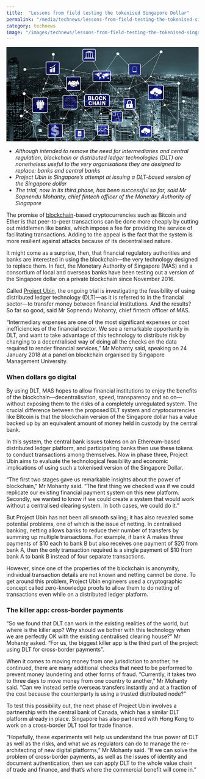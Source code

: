 ```yaml
---
title:  "Lessons from field testing the tokenised Singapore Dollar"
permalink: "/media/technews/lessons-from-field-testing-the-tokenised-singapore-dollar"
category: technews
image: "/images/technews/lessons-from-field-testing-the-tokenised-singapore-dollar-part-1.png"
---
```


![lessons from field testing the tokenised singapore dollar](/images/technews/lessons-from-field-testing-the-tokenised-singapore-dollar-part-1.png)


* *Although intended to remove the need for intermediaries and central regulation, blockchain or distributed ledger technologies (DLT) are nonetheless useful to the very organisations they are designed to replace: banks and central banks*
* *Project Ubin is Singapore’s attempt at issuing a DLT-based version of the Singapore dollar*
* *The trial, now in its third phase, has been successful so far, said Mr Sopnendu Mohanty, chief fintech officer of the Monetary Authority of Singapore*
 
The promise of [blockchain](https://www.tech.gov.sg/TechNews/Innovation/2017/01/Linking-Blockchain-tech-together)-based cryptocurrencies such as Bitcoin and Ether is that peer-to-peer transactions can be done more cheaply by cutting out middlemen like banks, which impose a fee for providing the service of facilitating transactions. Adding to the appeal is the fact that the system is more resilient against attacks because of its decentralised nature.

It might come as a surprise, then, that financial regulatory authorities and banks are interested in using the blockchain—the very technology designed to replace them. In fact, the Monetary Authority of Singapore (MAS) and a consortium of local and overseas banks have been testing out a version of the Singapore dollar on a private blockchain since November 2016.

Called [Project Ubin](http://www.mas.gov.sg/Singapore-Financial-Centre/Smart-Financial-Centre/Project-Ubin.aspx), the ongoing trial is investigating the feasibility of using distributed ledger technology (DLT)—as it is referred to in the financial sector—to transfer money between financial institutions. And the results? So far so good, said Mr Sopnendu Mohanty, chief fintech officer of MAS.

“Intermediary expenses are one of the most significant expenses or cost inefficiencies of the financial sector. We see a remarkable opportunity in DLT, and want to take advantage of this technology to distribute risk by changing to a decentralised way of doing all the checks on the data required to render financial services,” Mr Mohanty said, speaking on 24 January 2018 at a panel on blockchain organised by Singapore Management University.

### **When dollars go digital**
By using DLT, MAS hopes to allow financial institutions to enjoy the benefits of the blockchain—decentralisation, speed, transparency and so on—without exposing them to the risks of a completely unregulated system. The crucial difference between the proposed DLT system and cryptocurrencies like Bitcoin is that the blockchain version of the Singapore dollar has a value backed up by an equivalent amount of money held in custody by the central bank. 

In this system, the central bank issues tokens on an Ethereum-based distributed ledger platform, and participating banks then use these tokens to conduct transactions among themselves. Now in phase three, Project Ubin aims to evaluate the technological feasibility and economic implications of using such a tokenised version of the Singapore Dollar.

“The first two stages gave us remarkable insights about the power of blockchain,” Mr Mohanty said. “The first thing we checked was if we could replicate our existing financial payment system on this new platform. Secondly, we wanted to know if we could create a system that would work without a centralised clearing system. In both cases, we could do it.”

But Project Ubin has not been all smooth sailing; it has also revealed some potential problems, one of which is the issue of netting. In centralised banking, netting allows banks to reduce their number of transfers by summing up multiple transactions. For example, if bank A makes three payments of $10 each to bank B but also receives one payment of $20 from bank A, then the only transaction required is a single payment of $10 from bank A to bank B instead of four separate transactions. 

However, since one of the properties of the blockchain is anonymity, individual transaction details are not known and netting cannot be done. To get around this problem, Project Ubin engineers used a cryptographic concept called zero-knowledge proofs to allow them to do netting of transactions even while on a distributed ledger platform. 

### **The killer app: cross-border payments**
“So we found that DLT can work in the existing realities of the world, but where is the killer app? Why should we bother with this technology when we are perfectly OK with the existing centralised clearing house?” Mr Mohanty asked. “For us, the biggest killer app is the third part of the project: using DLT for cross-border payments”. 

When it comes to moving money from one jurisdiction to another, he continued, there are many additional checks that need to be performed to prevent money laundering and other forms of fraud. “Currently, it takes two to three days to move money from one country to another,” Mr Mohanty said. “Can we instead settle overseas transfers instantly and at a fraction of the cost because the counterparty is using a trusted distributed node?”

To test this possibility out, the next phase of Project Ubin involves a partnership with the central bank of Canada, which has a similar DLT platform already in place. Singapore has also partnered with Hong Kong to work on a cross-border DLT tool for trade finance.

“Hopefully, these experiments will help us understand the true power of DLT as well as the risks, and what we as regulators can do to manage the re-architecting of new digital platforms,” Mr Mohanty said. “If we can solve the problem of cross-border payments, as well as the issues of identity and document authentication, then we can apply DLT to the whole value chain of trade and finance, and that’s where the commercial benefit will come in.” 
